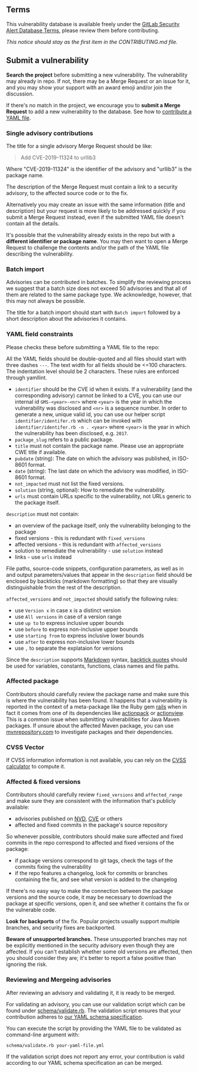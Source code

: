 ## Terms

This vulnerability database is available freely under the [GitLab Security Alert Database Terms](./LICENSE.md), please review them before contributing.

_This notice should stay as the first item in the CONTRIBUTING.md file._

## Submit a vulnerability

**Search the project** before submitting a new vulnerability.
The vulnerability may already in repo. If not, there may be a Merge Request or an issue for it,
and you may show your support with an award emoji and/or join the discussion.

If there's no match in the project, we encourage you to **submit a Merge Request**
to add a new vulnerability to the database. See how to [contribute a YAML file](#contribute-a-yaml-file).


### Single advisory contributions

The title for a single advisory Merge Request should be like:

> Add CVE-2019-11324 to urllib3

Where "CVE-2019-11324" is the identifier of the advisory and "urllib3" is the package name.

The description of the Merge Request must contain a link to a security advisory,
to the affected source code or to the fix.

Alternatively you may create an issue with the same information (title and description)
but your request is more likely to be addressed quickly if you submit a Merge Request instead,
even if the submitted YAML file doesn't contain all the details.

It's possible that the vulnerability already exists in the repo
but with a **different identifier or package name**.
You may then want to open a Merge Request to challenge the contents and/or the path
of the YAML file describing the vulnerability.

### Batch import

Advisories can be contributed in batches. To simplify the reviewing process
we suggest that a batch size does not exceed 50 advisories and that all of them 
are related to the same package type. We acknowledge, however, 
that this may not always be possible. 

The title for a batch import should start with `Batch import` followed by a short
description about the advisories it contains.

### YAML field constraints

Please checks these before submitting a YAML file to the repo:

All the YAML fields should be double-quoted and all files should start with three dashes `---`.
The text width for all fields should be <=100 characters. 
The indentation level should be 2 characters. These rules are enforced through
yamllint.

* `identifier` should be the CVE id when it exists. If a vulnerability (and the
corresponding advisory) cannot be linked to a CVE, you can use our internal id
`GMS-<year>-<nr>` where `<year>` is the year in which the vulnerability was
disclosed and `<nr>` is a sequence number. In order to generate a new, unique
valid id, you can use our helper script `identifier/identifer.rb` which can be
invoked with `identifier/identifer.rb -n . <year>` where `<year>` is the year
in which the vulnerability has been disclosed, e.g. `2017`.
* `package_slug` refers to a public package.
* `title` must not contain the package name. Please use an appropriate CWE title if available.
* `pubdate` (string): The date on which the advisory was published, in ISO-8601 format.
* `date` (string): The last date on which the advisory was modified, in ISO-8601 format.
* `not_impacted` must not list the fixed versions.
* `solution` (string, optional): How to remediate the vulnerability.
* `urls` must contain URLs specific to the vulnerability, not URLs generic to the package itself.

`description` must not contain:
* an overview of the package itself, only the vulnerability belonging to the package
* fixed versions - this is redundant with `fixed_versions`
* affected versions - this is redundant with `affected_versions`
* solution to remediate the vulnerability - use `solution` instead
* links - use `urls` instead

File paths, source-code snippets, configuration parameters, as well as 
in and output parameters/values that 
appear in the `description` field 
should be enclosed by backticks (markdown formatting) so that
they are visually distinguishable from the rest of the description.

`affected_versions` and `not_impacted` should satisfy the following rules:
- use `Version x` in case x is a distinct version
- use `All versions` in case of a version range
- use `up to` to express inclusive upper bounds
- use `before` to express non-inclusive upper bounds
- use `starting from` to express inclusive lower bounds
- use `after` to express non-inclusive lower bounds
- use `,` to separate the explataion for versions

Since the `description` supports [Markdown](https://daringfireball.net/projects/markdown) syntax,
[backtick quotes](https://daringfireball.net/projects/markdown/syntax#precode)
should be used for variables, constants, functions, class names and file paths.

### Affected package

Contributors should carefully review the package name and make sure this is where the vulnerability has been found.
It happens that a vulnerability is reported in the context of a meta-package
like the Ruby gem [rails](https://rubygems.org/gems/rails) when in fact it comes from one of its dependencies like
[actionpack](https://rubygems.org/gems/actionpack) or [actionview](https://rubygems.org/gems/actionview).
This is a common issue when submitting vulnerabilities for Java Maven packages.
If unsure about the affected Maven package,
you can use [mvnrepository.com](https://mvnrepository.com/) to investigate packages and their dependencies.

### CVSS Vector

If CVSS information information is not available, you can rely on the
[CVSS calculator](https://www.first.org/cvss/calculator/3.1) to compute it.

### Affected & fixed versions

Contributors should carefully review `fixed_versions` and `affected_range`
and make sure they are consistent with the information that's publicly available:
- advisories published on [NVD](https://nvd.nist.gov), [CVE](https://cve.mitre.org/) or others
- affected and fixed commits in the package's source repository

So whenever possible, contributors should make sure affected and fixed commits in the repo
correspond to affected and fixed versions of the package:
- if package versions correspond to git tags, check the tags of the commits fixing the vulnerability
- if the repo features a changelog, look for commits or branches containing the fix,
  and see what version is added to the changelog

If there's no easy way to make the connection between the package versions and the source code,
it may be necessary to download the package at specific versions, open it,
and see whether it contains the fix or the vulnerable code.

**Look for backports** of the fix. Popular projects usually support multiple branches, and security fixes are backported.

**Beware of unsupported branches.**
These unsupported branches may not be explicitly mentioned in the security advisory even though they are affected.
If you can't establish whether some old versions are affected, then you should consider they are;
it's better to report a false positive than ignoring the risk.

### Reviewing and Mergeing advisories

After reviewing an advisory and validating it, it is ready to be merged. 

For validating an advisory, you can use our validation script which can be
found under [schema/validate.rb](schema/validate.rb). The validation script
ensures that your contribution adheres to [our YAML schema
specification](schema/schema.json).

You can execute the script by providing the YAML file to be validated as
command-line argument with:

`schema/validate.rb your-yaml-file.yml`

If the validation script does not report any error, your contribution is valid
according to our YAML schema specification an can be merged.
